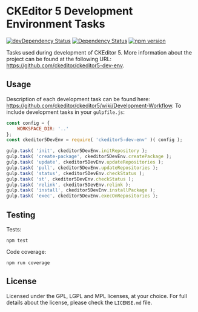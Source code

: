 CKEditor 5 Development Environment Tasks
========================================

[![devDependency Status](https://david-dm.org/ckeditor/ckeditor5-dev-env/dev-status.svg)](https://david-dm.org/ckeditor/ckeditor5-dev-env#info=devDependencies)
[![Dependency Status](https://david-dm.org/ckeditor/ckeditor5-dev-env/status.svg)](https://david-dm.org/ckeditor/ckeditor5-dev-env#info=dependencies)
[![npm version](https://badge.fury.io/js/ckeditor5-dev-env.svg)](https://badge.fury.io/js/ckeditor5-dev-env)

Tasks used during development of CKEditor 5. More information about the project can be found at the following URL: <https://github.com/ckeditor/ckeditor5-dev-env>.

## Usage

Description of each development task can be found here: <https://github.com/ckeditor/ckeditor5/wiki/Development-Workflow>.
To include development tasks in your `gulpfile.js`:

```js
const config = {
	WORKSPACE_DIR: '..'
};
const ckeditor5DevEnv = require( 'ckeditor5-dev-env' )( config );

gulp.task( 'init', ckeditor5DevEnv.initRepository );
gulp.task( 'create-package', ckeditor5DevEnv.createPackage );
gulp.task( 'update', ckeditor5DevEnv.updateRepositories );
gulp.task( 'pull', ckeditor5DevEnv.updateRepositories );
gulp.task( 'status', ckeditor5DevEnv.checkStatus );
gulp.task( 'st', ckeditor5DevEnv.checkStatus );
gulp.task( 'relink', ckeditor5DevEnv.relink );
gulp.task( 'install', ckeditor5DevEnv.installPackage );
gulp.task( 'exec', ckeditor5DevEnv.execOnRepositories );
```

## Testing

Tests:

```
npm test
```

Code coverage:

```
npm run coverage
```

## License

Licensed under the GPL, LGPL and MPL licenses, at your choice. For full details about the license, please check the `LICENSE.md` file.

